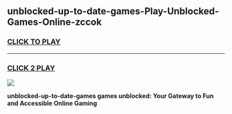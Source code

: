
## unblocked-up-to-date-games-Play-Unblocked-Games-Online-zccok
<h3>
<a href="https://premium76.site?title=unblocked-up-to-date-games&ref=25A">CLICK TO PLAY</a></h3>
<hr>

<h3>
<a href="https://premium76.site?title=unblocked-up-to-date-games&ref=25A">CLICK 2 PLAY</a>
  
</h3>

<a href="https://premium76.site?title=unblocked-up-to-date-games&ref=25A"><img src="https://clearcache.store/games.png"></a>


**unblocked-up-to-date-games games unblocked: Your Gateway to Fun and Accessible Online Gaming**
